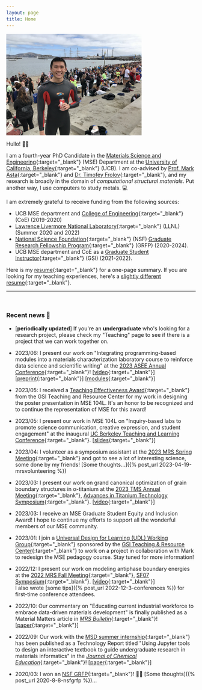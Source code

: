 ```yaml
---
layout: page
title: Home
---
```


<p><img src="assets/fig/propic_enze_2.jpg" alt="Enze Chen" align="middle" width="360px"></p>

Hullo! 👋🏼

I am a fourth-year PhD Candidate in the [Materials Science and Engineering](https://www.mse.berkeley.edu/){:target="_blank"} (MSE) Department at the [University of California, Berkeley](https://www.berkeley.edu/){:target="_blank"} (UCB).
I am co-advised by [Prof. Mark Asta](https://mse.berkeley.edu/people_new/asta/){:target="_blank"} and [Dr. Timofey Frolov](https://people.llnl.gov/frolov2){:target="_blank"}, and my research is broadly in the domain of _computational structural materials_.
Put another way, I use computers to study metals. 💻

I am extremely grateful to receive funding from the following sources:     
* UCB MSE department and [College of Engineering](https://engineering.berkeley.edu/){:target="_blank"} (CoE) (2019-2020)  
* [Lawrence Livermore National Laboratory](https://www.llnl.gov/){:target="_blank"} (LLNL) (Summer 2020 and 2022)  
* [National Science Foundation](https://www.nsf.gov/){:target="_blank"} (NSF) [Graduate Research Fellowship Program](https://www.nsfgrfp.org/){:target="_blank"} (GRFP) (2020-2024).  
* UCB MSE department and CoE as a [Graduate Student Instructor](https://gsi.berkeley.edu/){:target="_blank"} (GSI) (2021-2022).

Here is my [resume](assets/files/resume_general.pdf){:target="_blank"} for a one-page summary.
If you are looking for my teaching experiences, here's a [slightly different resume](assets/files/resume_teaching.pdf){:target="_blank"}.


---------------------------------
<br>

### Recent news 📰

* [**periodically updated**] If you're an **undergraduate** who's looking for a research project, please check my "Teaching" page to see if there is a project that we can work together on.

<!-- 
* 2023/08: I present our work on "Training graduate student teaching assistants in inclusive pedagogy using a universal design for learning framework" at the [2023 North American Materials Education Symposia (NAMES)](https://www.materialseducation.com/2023calpoly/indexcalpoly.htm){:target="_blank"}! 
This was a project developed out of the [Universal Design for Learning (UDL) Working Group](https://gsi.berkeley.edu/working-group-universal-design-for-learning-udl-starting-july-2022/){:target="_blank"}.
[[video](YOUTUBE LINK){:target="_blank"}] -->


* 2023/06: I present our work on "Integrating programming-based modules into a materials characterization laboratory course to reinforce data science and scientific writing" at the [2023 ASEE Annual Conference](https://www.asee.org/events/Conferences-and-Meetings/2023-Annual-Conference){:target="_blank"}! 
[[video](https://youtu.be/Pas8tPjaY4k){:target="_blank"}]
[[preprint](assets/files/2023_asee.pdf){:target="_blank"}]
[[modules](https://enze-chen.github.io/mse104l/){:target="_blank"}]


* 2023/05: I received a [Teaching Effectiveness Award](https://gsi.berkeley.edu/programs-services/award-programs/teaching-effectiveness/){:target="_blank"} from the GSI Teaching and Resource Center for my work in designing the poster presentation in MSE 104L.
It's an honor to be recognized and to continue the representation of MSE for this award!


* 2023/05: I present our work in MSE 104L on "Inquiry-based labs to promote science communication, creative expression, and student engagement" at the inaugural [UC Berkeley Teaching and Learning Conference](https://teaching.berkeley.edu/teaching-learning-conference-2023){:target="_blank"}.
[[slides](https://docs.google.com/presentation/d/1jsth7bUhRgHzOFCAJ6dzEeunJbTc2FXlP3T2UCGTWhU/edit?usp=sharing){:target="_blank"}]


* 2023/04: I volunteer as a symposium assistant at the [2023 MRS Spring Meeting](https://www.mrs.org/meetings-events/spring-meetings-exhibits/2023-mrs-spring-meeting/){:target="_blank"} and got to see a lot of interesting science, some done by my friends!
[Some thoughts...]({% post_url 2023-04-19-mrsvolunteering %})


* 2023/03: I present our work on grand canonical optimization of grain boundary structures in α-titanium at the [2023 TMS Annual Meeting](https://www.tms.org/AnnualMeeting/TMS2023){:target="_blank"}, [Advances in Titanium Technology Symposium](http://www.programmaster.org/PM/PM.nsf/ViewSessionSheets?OpenAgent&ParentUNID=A2107B9F39EB310F852588AD0020734E){:target="_blank"}. 
[[video](https://youtu.be/jYW-cMgkzj4){:target="_blank"}]


* 2023/03: I receive an MSE Graduate Student Equity and Inclusion Award! 
I hope to continue my efforts to support all the wonderful members of our MSE community.


* 2023/01: I join a [Universal Design for Learning (UDL) Working Group](https://gsi.berkeley.edu/working-group-universal-design-for-learning-udl-starting-july-2022/){:target="_blank"} sponsored by the [GSI Teaching & Resource Center](https://gsi.berkeley.edu/){:target="_blank"} to work on a project in collaboration with Mark to redesign the MSE pedagogy course.
Stay tuned for more information!


* 2022/12: I present our work on modeling antiphase boundary energies at the [2022 MRS Fall Meeting](https://www.mrs.org/meetings-events/fall-meetings-exhibits/2022-mrs-fall-meeting){:target="_blank"}, [SF07 Symposium](https://www.mrs.org/meetings-events/fall-meetings-exhibits/2022-mrs-fall-meeting/symposium-sessions/detail/2022_mrs_fall_meeting/sf07/Symposium_SF07){:target="_blank"}. 
[[video](https://youtu.be/pIgXeoOy11c){:target="_blank"}]      
I also wrote [some tips]({% post_url 2022-12-3-conferences %}) for first-time conference attendees.


* 2022/10: Our commentary on "Educating current industrial workforce to embrace data-driven materials development" is finally published as a Material Matters article in [_MRS Bulletin_](https://www.springer.com/journal/43577){:target="_blank"}!
[[paper](https://link.springer.com/article/10.1557/s43577-022-00410-6){:target="_blank"}] 


* 2022/09: Our work with the [MSD summer internship](https://enze-chen.github.io/mi-book-2022){:target="_blank"} has been published as a Technology Report titled "Using Jupyter tools to design an interactive textbook to guide undergraduate research in materials informatics" in the [_Journal of Chemical Education_](https://pubs.acs.org/journal/jceda8){:target="_blank"}!
[[paper](https://pubs.acs.org/doi/10.1021/acs.jchemed.2c00640){:target="_blank"}] 


* 2020/03: I won an [NSF GRFP](https://www.nsfgrfp.org/){:target="_blank"}! 🙌🏼
[Some thoughts]({% post_url 2020-8-8-nsfgrfp %})...


<!-- 
* 2022/08: My abstracts for oral presentations are accepted to the [2022 MRS Fall Meeting](https://www.mrs.org/meetings-events/fall-meetings-exhibits/2022-mrs-fall-meeting){:target="_blank"} in Boston, MA and the [TMS 2023 Annual Meeting](https://www.tms.org/AnnualMeeting/TMS2023){:target="_blank"} in San Diego, CA.
I'm thankful for great mentors and collaborators, and let me know if you'll be around! 
* 2022/06: I start my internship in the [Computational Chemistry and Materials Science (CCMS) Summer Institute](https://pls.llnl.gov/careers/internship-programs/computational-chemistry-and-materials-science-summer-institute){:target="_blank"} at LLNL working with Tim and others on hydrogen storage in titanium! 
[[SLAM video](https://youtu.be/Ggt9n4dAtwk){:target="_blank"}]
* 2022/06: This summer we are reprising the [Materials Sciences Division](https://www2.lbl.gov/msd/){:target="_blank"} research internship at [Lawrence Berkeley National Laboratory](https://www.lbl.gov/){:target="_blank"}, where we will be using largely the same teaching materials for a 3-week module on [Introduction to Materials Informatics](https://enze-chen.github.io/mi-book-2022){:target="_blank"}.
* 2022/05: Free money! (basically) I wrote down [some thoughts]({% post_url 2022-5-6-grants %}) on a few grants that I secured this year.
* 2022/05: I passed my Qualifying Exam! 🥳
Thankful to have a supportive committee comprised of Professors [Daryl Chrzan](https://mse.berkeley.edu/people_new/chrzan/){:target="_blank"}, [Andrew Minor](https://mse.berkeley.edu/people_new/minor/){:target="_blank"}, [Gerbrand Ceder](https://mse.berkeley.edu/people_new/gerbrand-ceder/){:target="_blank"}, and [Grace Gu](https://me.berkeley.edu/people/grace-x-gu/){:target="_blank"}.
* 2022/03: My paper on "Modeling antiphase boundary energies in Ni3Al-based alloys using automated density functional theory and machine learning" was accepted for publication in the open-access journal [_npj Computational Materials_](https://www.nature.com/npjcompumats/){:target="_blank"}! 
[[paper](https://www.nature.com/articles/s41524-022-00755-1){:target="_blank"}]
[[data](https://contribs.materialsproject.org/projects/apbe_Ni3Al){:target="_blank"}]
* 2022/03: I am nominated by the MSE department for the [Outstanding Graduate Student Instructor Award](https://gsi.berkeley.edu/programs-services/award-programs/ogsi/){:target="_blank"}!
I am grateful for this honor and look forward to future opportunities to continue supporting our students.
* 2022/01: This spring I am a GSI in Prof. [Andrew Minor](https://mse.berkeley.edu/people_new/minor/){:target="_blank"}'s [MSE 104/L: Materials Characterization Laboratory](https://classes.berkeley.edu/content/2022-spring-matsci-104-001-lec-001){:target="_blank"} class. I am excited to continue supporting students and getting more practice with characterization tools!
* 2021/11: I present our work on integrating computational modules into MSE curricula at the [2021 MRS Fall Meeting](https://www.mrs.org/meetings-events/fall-meetings-exhibits/2021-mrs-fall-meeting){:target="_blank"} [BI01 Symposium](https://www.mrs.org/meetings-events/fall-meetings-exhibits/2021-mrs-fall-meeting/call-for-papers/detail/2021_mrs_fall_meeting/bi01/Symposium_BI01){:target="_blank"}. [[poster](assets/files/2021_mrs_fall.pdf){:target="_blank"}] [[video](https://youtu.be/nJc_vHdhGmI){:target="_blank"}]
* 2021/08: My abstract submission for a presentation on integrating computational modules into MSE curricula was accepted to the [2021 MRS Fall Meeting](https://www.mrs.org/meetings-events/fall-meetings-exhibits/2021-mrs-fall-meeting){:target="_blank"} [BI01 Symposium](https://www.mrs.org/meetings-events/fall-meetings-exhibits/2021-mrs-fall-meeting/call-for-papers/detail/2021_mrs_fall_meeting/bi01/Symposium_BI01){:target="_blank"}! See you in Boston!
* 2021/08: This fall I am a GSI in Prof. [Lane Martin](https://mse.berkeley.edu/people_new/martin/){:target="_blank"}'s [MSE 45/L: Properties of Materials Laboratory](https://classes.berkeley.edu/content/2021-fall-matsci-45-001-lec-001){:target="_blank"} class. I look forward to working with undergrads in person again! [[lab lectures](https://drive.google.com/drive/folders/1AOx6CKWW0ZiM0iFksivBvrLcSTqTmBTu?usp=sharing){:target="_blank"}] 
* 2021/06: This summer I am designing and teaching a 3-week module on [Introduction to Materials Informatics](https://enze-chen.github.io/mi-book-2021){:target="_blank"} to UCB undergraduates as part of a 9-week outreach program in the [Materials Sciences Division](https://www2.lbl.gov/msd/){:target="_blank"} at [Lawrence Berkeley National Laboratory](https://www.lbl.gov/){:target="_blank"}.
* 2021/04: This spring I am a volunteer section leader for [Code in Place](https://codeinplace.stanford.edu/){:target="_blank"}! I'm super excited to contribute a small part towards this large project on global CS education led by Stanford University. [[section slides](https://drive.google.com/drive/folders/1i0hX02S302JEi730sDD6cr37P3iomjCu?usp=sharing){:target="_blank"}]
* 2021/03: I present my work at the [2021 TMS Annual Meeting](https://www.tms.org/TMS2021){:target="_blank"} on high-throughput computing and machine learning for antiphase boundary energies in Ni-based superalloys. Stay tuned for an upcoming manuscript! [[poster](assets/files/2021_tms_presentation.pdf){:target="_blank"}] [[video](https://drive.google.com/file/d/1fwCHLFVUwJX2245_OcAXpy93_5C8bAb_/view?usp=sharing){:target="_blank"}]
* 2021/03: I am grateful to be included in a collaboration on studying "Twin boundary structural phase transitions in elemental titanium."
Check out Shahriar's paper [on arXiv](https://arxiv.org/abs/2103.06194){:target="_blank"}!
* 2020/11: I taught two more (new!) classes at [Berkeley Splash](https://berkeley.learningu.org/){:target="_blank"} Fall 2020: [Introduction to MSE](https://docs.google.com/presentation/d/1NzTysDtV3JWwBWf-xqtwXTBqmhmnCOUklRbF86JUtvk/edit#slide=id.p){:target="_blank"} and [Introduction to X-ray diffraction](https://docs.google.com/presentation/d/1nVlUTEGsWjVEtf8EXkPp2A-7ANAMRO-oxxAk63RovVA/edit#slide=id.p){:target="_blank"}.
* 2020/10: This application season, I received the question about Master's vs. PhD vs. Work from a few folks, so I thought I'd record [some thoughts]({% post_url 2020-10-15-bsmsphd %})...
* 2020/09: My [abstract submission](http://www.programmaster.org/PM/PM.nsf/ApprovedAbstracts/B3B8C068CB9E55E6852585A6005C372B?OpenDocument){:target="_blank"} for an oral presentation on Ni-based superalloy design has been accepted to [TMS 2021](https://www.tms.org/TMS2021){:target="_blank"}! See you in virtual Orlando!
* 2020/07: My co-authored paper on Stitch is now public [on IEEE *Xplore*](https://ieeexplore.ieee.org/abstract/document/9139788){:target="_blank"}!
* 2020/05: I started my [MaCI summer internship](https://pls.llnl.gov/careers/internship-programs/maci){:target="_blank"} at Lawrence Livermore National Lab (see Research tab for details).
* 2020/01: I passed my Preliminary Exam! 🎉
[Some thoughts]({% post_url 2020-1-20-prelims %})...
* 2019/08: I moved (across the Bay) to Berkeley, CA to begin my PhD in [MSE](https://www.mse.berkeley.edu/){:target="_blank"}. 🐻
* 2019/07: I left my Instructional Designer position at [Citrine Informatics](https://citrine.io/){:target="_blank"} (see Teaching tab for details). I will miss everyone! 
-->
